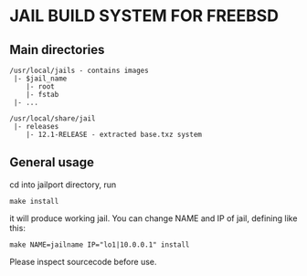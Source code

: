 # JAIL BUILD SYSTEM FOR FREEBSD

## Main directories

```
/usr/local/jails - contains images
 |- $jail_name
    |- root
    |- fstab
 |- ...

/usr/local/share/jail
 |- releases
    |- 12.1-RELEASE - extracted base.txz system
```

## General usage

cd into jailport directory, run 

```
make install
```

it will produce working jail.
You can change NAME and IP of jail, defining like this:

```
make NAME=jailname IP="lo1|10.0.0.1" install
```

Please inspect sourcecode before use.
